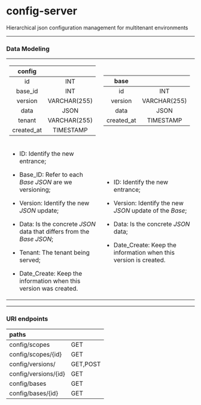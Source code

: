 # config-server
Hierarchical json configuration management for multitenant environments

---
### Data Modeling

<table>
 <tr>
  <td>

|config||
|:-:|:-:|
|id|INT|
|base_id|INT|
|version|VARCHAR(255)|
|data|JSON|
|tenant|VARCHAR(255)|
|created_at|TIMESTAMP|
  </td>
  <td>

|base||
|:-:|:-:|
|id|INT|
|version|VARCHAR(255)|
|data|JSON|
|created_at|TIMESTAMP|
  </td>
 </tr>
 <tr>
  <td>
  

* ID: Identify the new entrance;

* Base_ID: Refer to each *Base JSON* are we versioning;

* Version: Identify the new *JSON* update;

* Data: Is the concrete *JSON* data that differs from the *Base JSON*;

* Tenant: The tenant being served;

* Date_Create: Keep the information when this version was created.
  </td>
<td>

* ID: Identify the new entrance;

* Version: Identify the new *JSON* update of the *Base*;

* Data: Is the concrete *JSON* data;

* Date_Create: Keep the information when this version is created.
</td>
 </tr>
</table>

---

### URI endpoints

|paths||
|:-|:-|
|config/scopes|GET|Get all the scopes|
|config/scopes/{id}|GET|Get a specific scope by id|
|config/versions/|GET,POST|Get all versions, or create a new one|
|config/versions/{id}|GET|Get a specific version by id|
|config/bases|GET|Get all versions of base json file|
|config/bases/{id}|GET|Get a specific base|
